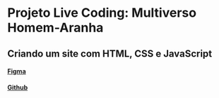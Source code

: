 # Projeto Live Coding: Multiverso Homem-Aranha
## Criando um site com HTML, CSS e JavaScript

#### [Figma](https://www.figma.com/file/GjvdE0uob68X6pEHqw2pY8/Multiverse-Spider-Man?node-id=1%3A17)

#### [Github](https://github.com/diogomainardes/dio-spiderman)